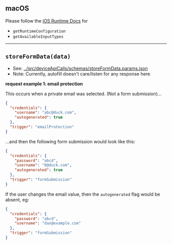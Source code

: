 ## macOS

Please follow the [iOS Runtime Docs]('./runtime.ios.md) for 
- `getRuntimeConfiguration`
- `getAvailableInputTypes`

---

## `storeFormData(data)`

- See: [../src/deviceApiCalls/schemas/storeFormData.params.json](../src/deviceApiCalls/schemas/storeFormData.params.json)
- Note: Currently, autofill doesn't care/listen for any response here

**request example 1: email protection**

This occurs when a private email was selected. (Not a form submission)...

```json
{
  "credentials": {
    "username": "abc@duck.com",
    "autogenerated": true
  },
  "trigger": "emailProtection"
}
```

...and then the following form submission would look like this:

```json
{
  "credentials": {
    "password": "abcd",
    "username": "0@duck.com",
    "autogenerated": true
  },
  "trigger": "formSubmission"
}
```

If the user changes the email value, then the `autogenerated` flag would be absent, eg:

```json
{
  "credentials": {
    "password": "abcd",
    "username": "dax@example.com"
  },
  "trigger": "formSubmission"
}
```

